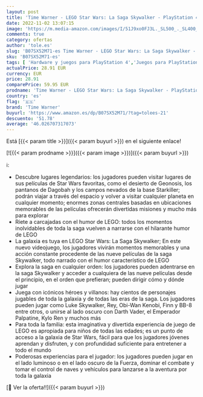 ```yaml
---
layout: post
title: 'Time Warner - LEGO Star Wars: La Saga Skywalker - PlayStation 4'
date: 2022-11-02 13:07:15
image: 'https://m.media-amazon.com/images/I/51J9xo0FJ3L._SL500_._SL400_.jpg'
comments: true
category: ofertas
author: 'tole.es'
slug: 'B07SX52M71-es Time Warner - LEGO Star Wars: La Saga Skywalker -...'
sku: 'B07SX52M71-es'
tags: [ 'Hardware y juegos para PlayStation 4','Juegos para PlayStation 4','Videojuegos','playstation','time warner','🇪🇸', ]
actualPrice: 28.91 EUR
currency: EUR
price: 28.91
comparePrice: 59.95 EUR
prodname: 'Time Warner - LEGO Star Wars: La Saga Skywalker - PlayStation 4'
country: 'es'
flag: '🇪🇸'
brand: 'Time Warner'
buyurl: 'https://www.amazon.es/dp/B07SX52M71/?tag=tolees-21'
descuento: '51.78'
average: '46.026707317073'
---
```


Está [{{< param title >}}]({{< param buyurl >}}) en el siguiente enlace!

[![{{< param prodname >}}]({{< param image >}})]({{< param buyurl >}})

ℹ️:

- Descubre lugares legendarios: los jugadores pueden visitar lugares de sus películas de Star Wars favoritas, como el desierto de Geonosis, los pantanos de Dagobah y los campos nevados de la base Starkiller; podrán viajar a través del espacio y volver a visitar cualquier planeta en cualquier momento; enormes zonas centrales basadas en ubicaciones memorables de las películas ofrecerán divertidas misiones y mucho más para explorar
- Ríete a carcajadas con el humor de LEGO: todos los momentos inolvidables de toda la saga vuelven a narrarse con el hilarante humor de LEGO
- La galaxia es tuya en LEGO Star Wars: La Saga Skywalker; En este nuevo videojuego, los jugadores vivirán momentos memorables y una acción constante procedente de las nueve películas de la saga Skywalker, todo narrado con el humor característico de LEGO
- Explora la saga en cualquier orden: los jugadores pueden adentrarse en la saga Skywalker y acceder a cualquiera de las nueve películas desde el principio, en el orden que prefieran; pueden dirigir cómo y dónde jugar
- Juega con icónicos héroes y villanos: hay cientos de personajes jugables de toda la galaxia y de todas las eras de la saga. Los jugadores pueden jugar como Luke Skywalker, Rey, Obi-Wan Kenobi, Finn y BB-8 entre otros, o unirse al lado oscuro con Darth Vader, el Emperador Palpatine, Kylo Ren y muchos más
- Para toda la familia: esta imaginativa y divertida experiencia de juego de LEGO es apropiada para niños de todas las edades; es un punto de acceso a la galaxia de Star Wars, fácil para que los jugadores jóvenes aprendan y disfruten, y con profundidad suficiente para entretener a todo el mundo
- Poderosas experiencias para el jugador: los jugadores pueden jugar en el lado luminoso o en el lado oscuro de la Fuerza, dominar el combate y tomar el control de naves y vehículos para lanzarse a la aventura por toda la galaxia

[🛒 Ver la oferta!!]({{< param buyurl >}})
